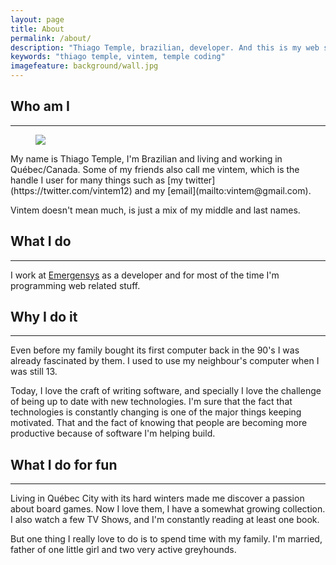 ```yaml
---
layout: page
title: About
permalink: /about/
description: "Thiago Temple, brazilian, developer. And this is my web site."
keywords: "thiago temple, vintem, temple coding"
imagefeature: background/wall.jpg
---
```

## Who am I
----
<figure>
	<img src="{{ site.url }}/images/vintem.jpg">
</figure>
My name is Thiago Temple, I'm Brazilian and living and working in Québec/Canada. Some of my friends also call me vintem, which is the handle I user for many things such as [my twitter](https://twitter.com/vintem12) and my [email](mailto:vintem@gmail.com).

Vintem doesn't mean much, is just a mix of my middle and last names.

## What I do
----
I work at [Emergensys](http://emergensys.net) as a developer and for most of the time I'm programming web related stuff.

## Why I do it
----
Even before my family bought its first computer back in the 90's I was already fascinated by them. I used to use my neighbour's computer when I was still 13. 

Today, I love the craft of writing software, and specially I love the challenge of being up to date with new technologies. I'm sure that the fact that technologies is constantly changing is one of the major things keeping motivated. That and the fact of knowing that people are becoming more productive because of software I'm helping build.

## What I do for fun
----
Living in Québec City with its hard winters made me discover a passion about board games. Now I love them, I have a somewhat growing collection. I also watch a few TV Shows, and I'm constantly reading at least one book.

But one thing I really love to do is to spend time with my family. I'm married, father of one little girl and two very active greyhounds.
